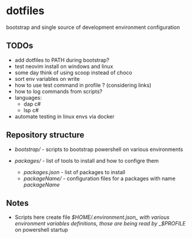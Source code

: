 # dotfiles
bootstrap and single source of development environment configuration

## TODOs
* add dotfiles to PATH during bootstrap?
* test neovim install on windows and linux
* some day think of using scoop instead of choco
* sort env variables on write
* how to use test command in profile ? (considering links)
* how to log commands from scripts?
* languages:
    * dap c#
    * lsp c#
* automate testing in linux envs via docker

## Repository structure

* _bootstrap/_ - scripts to bootstrap powershell on various environments

* _packages/_ - list of tools to install and how to configre them
    * _packages.json_ - list of packages to install
    * _packageName/_ - configuration files for a packages with name _packageName_

## Notes

* Scripts here create file _$HOME/.environment.json_ with various environment variables definitions,
those are being read by _$PROFILE_ on powershell startup

